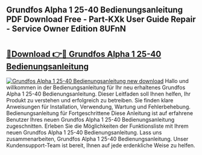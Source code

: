 ## Grundfos Alpha 1 25-40 Bedienungsanleitung PDF Download Free - Part-KXk User Guide Repair - Service Owner Edition 8UFnN

# <h2><a href="http://df001m4.blite.top/?on=Grundfos+Alpha+1+25-40+Bedienungsanleitung">🔗Download 👉🔴 Grundfos Alpha 1 25-40 Bedienungsanleitung</a></h2>

[![Grundfos Alpha 1 25-40 Bedienungsanleitung new download](https://i.imgur.com/lujVjoI.png)](http://df001m4.blite.top/?on=Grundfos+Alpha+1+25-40+Bedienungsanleitung)
Hallo und willkommen in der Bedienungsanleitung für Ihr neu erhaltenes Grundfos Alpha 1 25-40 Bedienungsanleitung. Dieser Leitfaden soll Ihnen helfen, Ihr Produkt zu verstehen und erfolgreich zu betreiben. Sie finden klare Anweisungen für Installation, Verwendung, Wartung und Fehlerbehebung. Bedienungsanleitung für Fortgeschrittene Diese Anleitung ist auf erfahrene Benutzer Ihres neuen Grundfos Alpha 1 25-40 Bedienungsanleitung zugeschnitten. Erleben Sie die Möglichkeiten der Funktionsliste mit Ihrem neuen Grundfos Alpha 1 25-40 Bedienungsanleitung. Lass uns zusammenarbeiten, Grundfos Alpha 1 25-40 Bedienungsanleitung. Unser Kundensupport-Team ist bereit, Ihnen auf jede erdenkliche Weise zu helfen.
